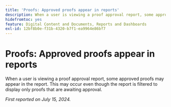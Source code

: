 ```yaml
---
title: 'Proofs: Approved proofs appear in reports'
description: When a user is viewing a proof approval report, some approved proofs may appear in the report. This may occur even though the report is filtered to display only proofs that are awaiting approval.
hidefromtoc: yes
feature: Digital Content and Documents, Reports and Dashboards
exl-id: 12bf8b0e-f31b-4320-b7f1-ea9964e86bf7
---
```

# Proofs: Approved proofs appear in reports

When a user is viewing a proof approval report, some approved proofs may appear in the report. This may occur even though the report is filtered to display only proofs that are awaiting approval.

_First reported on July 15, 2024._
